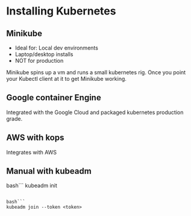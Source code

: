 # Installing Kubernetes

## Minikube
- Ideal for: Local dev environments
- Laptop/desktop installs
- NOT for production

Minikube spins up a vm and runs a small kubernetes rig. Once you point your Kubectl client at it to get Minikube working.

## Google container Engine

Integrated with the Google Cloud and packaged kubernetes production grade.

## AWS with kops

Integrates with AWS

## Manual with kubeadm

bash```
kubeadm init
```

bash```
kubeadm join --token <token>
```


